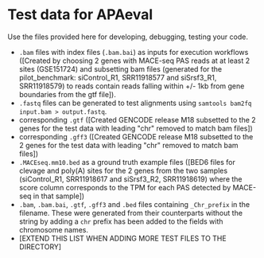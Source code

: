 # Test data for APAeval
Use the files provided here for developing, debugging, testing your code.

* `.bam` files with index files (`.bam.bai`) as inputs for execution workflows ([Created by choosing 2 genes with MACE-seq PAS reads at at least 2 sites (GSE151724) and subsetting bam files (generated for the pilot_benchmark: siControl_R1, SRR11918577 and siSrsf3_R1, SRR11918579) to reads contain reads falling within +/- 1kb from gene boundaries from the gtf file]).
* `.fastq` files can be generated to test alignments using `samtools bam2fq input.bam > output.fastq`.
* corresponding `.gtf` ([Created GENCODE release M18 subsetted to the 2 genes for the test data with leading "chr" removed to match bam files])
* corresponding `.gff3` ([Created GENCODE release M18 subsetted to the 2 genes for the test data with leading "chr" removed to match bam files])
* `.MACEseq.mm10.bed` as a ground truth example files ([BED6 files for clevage and poly(A) sites for the 2 genes from the two samples (siControl_R1, SRR11918617 and siSrsf3_R2, SRR11918619) where the score column corresponds to the TPM for each PAS detected by MACE-seq in that sample])
* `.bam`, `.bam.bai`, `.gtf`, `.gff3` and `.bed` files containing `_Chr_prefix` in the filename. These were generated from their counterparts without the string by adding a `chr` prefix has been added to the fields with chromosome names.
* [EXTEND THIS LIST WHEN ADDING MORE TEST FILES TO THE DIRECTORY]
